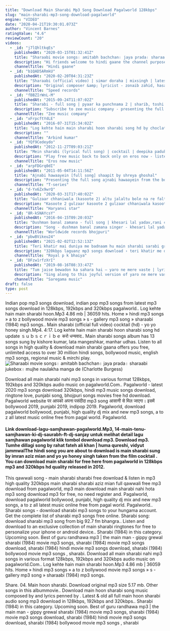 ```yaml
---
title: "Download Main Sharabi Mp3 Song Download Pagalworld 128kbps"
slug: "main-sharabi-mp3-song-download-pagalworld"
engine: "VIDEO"
date: "2020-04-21T19:30:01.073Z"
author: "Vincent Barnes"
ratingValue: "4.6"
reviewCount: "20"
videos:
  - _id: "j7lQhltkqEs"
    publishedAt: "2020-03-15T01:32:41Z"
    title: "Sharaabi movie songs। amitabh bachchan। jaya prada। sharaabi jukebox। mujhe naulakha manga de"
    description: "Hi friends welcome to hindi gaane the channel purpose is to entertain you with music contents. Follow us on youtubehindi gaane help us in growing our"
    channelTitle: "Hindi gaane"
  - _id: "b1QAD5ARmkU"
    publishedAt: "2020-02-20T04:31:23Z"
    title: "Sharaabi (official video) | simar doraha | mixsingh | latest punjabi songs 2020 | speed records"
    description: "Original composer &amp; lyricist - zonaib zahid, hasan nawaz song - sharaabi (full video) singer lyrics - simar doraha music : mixsingh ()"
    channelTitle: "Speed records"
  - _id: "fBBZIrWnL-M"
    publishedAt: "2015-09-24T11:07:02Z"
    title: "Sharabi - full song | pyaar ka punchnama 2 | sharib, toshi &amp;amp; raja hasan"
    description: "Subscribe to zee music company - presenting the full audio of &#39;sharabi&#39; from the film “pyaar ka punchnama 2” starring kartik aaryan,"
    channelTitle: "Zee music company"
  - _id: "xFrpcftYdLE"
    publishedAt: "2016-07-31T15:34:02Z"
    title: "Log kehte hain main sharabi hoon sharabi song hd by choclatyrox youtube 360p"
    description: ""
    channelTitle: "Arbind kumar"
  - _id: "YQf9Cedeydo"
    publishedAt: "2012-11-27T09:03:21Z"
    title: "Mein sharabi (lyrical full song) | cocktail | deepika padukone &amp;amp; siaf ali khan"
    description: "Play free music back to back only on eros now - listen to the full song mein sharabi from cocktail sung by imran aziz mian &amp; yo yo"
    channelTitle: "Eros now music"
  - _id: "arpFDGrq0dI"
    publishedAt: "2011-05-04T14:11:56Z"
    title: "Ajnabi hawaayein [full song] shaapit by shreya ghoshal"
    description: "Presenting the full song ajnabi hawaayein from the bollywood movie &#39;shappit&#39; featuring aditya narayan, shweta aggarwal. Song - ajnabi hawaayein film"
    channelTitle: "T-series"
  - _id: "d-Yx6Zx9wrQ"
    publishedAt: "2020-03-31T17:40:02Z"
    title: "Gulzaar chhaniwala (kasoote 2) altu jalaltu bole na re faltu (desi pubg) new haryanvi songs 2021"
    description: "Kasoote 2 gulzaar kasoote 2 gulzaar chhaniwala kasoote 2 gulzaar chhaniwala song download kasoote 2 gulzaar chhaniwala mp3 song download pagalworld"
    channelTitle: "Haryanvi star"
  - _id: "8R-kSNAYcsY"
    publishedAt: "2016-04-15T09:20:03Z"
    title: "Dushman banal zamana - full song | khesari lal yadav,rani chatterjee | bhojpuri hot song"
    description: "Song - dushman banal zamana singer - khesari lal yadav set your caller tune for reliance: dial 595027393 and follow instructions for airtel: dial"
    channelTitle: "Worldwide records bhojpuri"
  - _id: "pbwBVikeu24"
    publishedAt: "2021-02-02T12:52:13Z"
    title: "Teri khatir mai duniya me badnaam hu main sharabi sarabi green screen shot video craption :apr group"
    description: "320kbps laguanz mp3 songs download › teri khatir me duniya ki khushiyaan vipin teri khatir me duniya ki khushiyaan vipin free mp3 naa songs"
    channelTitle: "Royal p k bhaiya"
  - _id: "DFzw1rfzXrI"
    publishedAt: "2019-08-16T08:33:47Z"
    title: "Tum jaise bewadon ka sahara hai – yaro ne mere vaste | lyrical video | rajeev raja"
    description: "Sing along to this joyful version of yaro ne mere vaste – friends anthem by rajeev raja. Music is re-arranged by vikaas vishwakarma. The original song was"
    channelTitle: "Saregama music"
draft: false
type: post
---
```


Indian pop mp3 songs download, indian pop mp3 songs from latest mp3 songs download in 128kbps, 192kbps and 320kbps pagalworld.. Log kehte hain main sharabi hoon.Mp3 4.86 mb | 36059 hits. Home » hindi mp3 songs » a to z bollywood movie mp3 songs » s - gallery mp3 song » sharaabi (1984) mp3 songs.. Main sharabi (official full video) cocktail (hd) - yo yo honey singh.Mp4. 4:17. Log kehte hain main sharabi hoon sharabi song hd update ｓｕｂｓｃｒｉｂｅ करो धन्यवाद.. Main sharabi songs album has 13 songs sung by kishore kumar, lata mangeshkar, manhar udhas. Listen to all songs in high quality &amp; download main sharabi gaana offers you free, unlimited access to over 30 million hindi songs, bollywood music, english mp3 songs, regional music &amp; mirchi play.
![Sharaabi movie songs। amitabh bachchan। jaya prada। sharaabi jukebox। mujhe naulakha manga de (Charlotte Burgess)](https://i.ytimg.com/vi/j7lQhltkqEs/hqdefault.jpg "Sharaabi movie songs। amitabh bachchan। jaya prada। sharaabi jukebox। mujhe naulakha manga de (Harold Lucas)")

Download all main sharabi nahi mp3 songs in various format 128kbps, 192kbps and 320kbps audio music on pagalworld.Com.. Pagalworld - latest 2020 mp3 songs download 320kbps, hindi mp3 music songs download, ringtone love, punjabi song, bhojpuri songs movies free hd download. Pagalworld website पर आपको अपना पसंदीदा mp3 song आसानी से मिल जाएगा। इसमें bollywood 2019, punjabi 2019, indipop 2019. Pagalworld, download pagalworld bollywood, punjabi, high quality dj mix and new mp3 songs, a to z all latest music online free from pagal world. Pagalworld.
<!--inArticleAds-->

<!--galleryOne-->

#### Link download-lagu-samjhawan-pagalworld.Mp3, 14-main-tenu-samjhawan-ki-dj-saurabh-ft-dj-sanjay untuk melihat detail lagu samjhawan pagalworld klik tombol download mp3. Download mp3. Tumhe dillagi song by rahat fateh ali khan | huma qureshi, vidyut jammwalThe hindi song you are about to download is main sharabi sung by imran aziz mian and yo yo honey singh taken from the film cocktail . You can download main sharabi for free here from pagalworld in 128kbps mp3 and 320kbps hd quality released in 2012.
<!--inArticleAds-->

<!--galleryTwo-->

This qawwali song - main sharabi sharabi free download &amp; listen in mp3 high quality 320kbps main sharabi sharabi aziz mian full qawwali free mp3 download from pagalworld, mp3 main download main sharabi nahi hota mp3 song download mp3 for free, no need register and. Pagalworld, download pagalworld bollywood, punjabi, high quality dj mix and new mp3 songs, a to z all latest music online free from pagal world. Pagalworld.. Sharabi songs - download sharabi mp3 songs to your hungama account. Get the complete list of sharabi mp3 songs free online. Sharabi song: download sharabi mp3 song from big 92.7 fm bhangra.. Listen and download to an exclusive collection of main sharabi ringtones for free to personalize your iphone or android device.. Sharabi (1984) in this category. Upcoming soon. Best of guru randhawa mp3 | the main man - gippy grewal sharabi (1984) movie mp3 songs, sharabi (1984) movie mp3 songs download, sharabi (1984) hindi movie mp3 songs download, sharabi (1984) bollywood movie mp3 songs , sharabi. Download all main sharabi nahi mp3 songs in various format 128kbps, 192kbps and 320kbps audio music on pagalworld.Com.. Log kehte hain main sharabi hoon.Mp3 4.86 mb | 36059 hits. Home » hindi mp3 songs » a to z bollywood movie mp3 songs » s - gallery mp3 song » sharaabi (1984) mp3 songs.
<!--galleryThree-->

Share. 04. Main hoon sharabi. Download original mp3 size 5.17 mb. Other songs in this albummovie.. Download main hoon sharabi song music composed by and lyrics penned by . Latest &amp; old all full main hoon sharabi audio song mp3 download in 128kbps, 192kbps and 320kbps.. Sharabi (1984) in this category. Upcoming soon. Best of guru randhawa mp3 | the main man - gippy grewal sharabi (1984) movie mp3 songs, sharabi (1984) movie mp3 songs download, sharabi (1984) hindi movie mp3 songs download, sharabi (1984) bollywood movie mp3 songs , sharabi